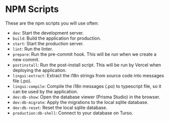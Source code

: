 # NPM Scripts

These are the npm scripts you will use often:

- `dev`: Start the development server.
- `build`: Build the application for production.
- `start`: Start the production server.
- `lint`: Run the linter.
- `prepare`: Run the pre-commit hook. This will be run when we create a new commit.
- `postinstall`: Run the post-install script. This will be run by Vercel when deploying the application.
- `lingui:extract`: Extract the i18n strings from source code into messages file (.po).
- `lingui:compile`: Compile the i18n messages (.po) to typescript file, so it can be used by the application.
- `dev:db-show`: Open the database viewer (Prisma Studio) in the browser.
- `dev:db-migrate`: Apply the migrations to the local sqlite database.
- `dev:db-reset`: Reset the local sqlite database.
- `production:db-shell`: Connect to your database on Turso.
